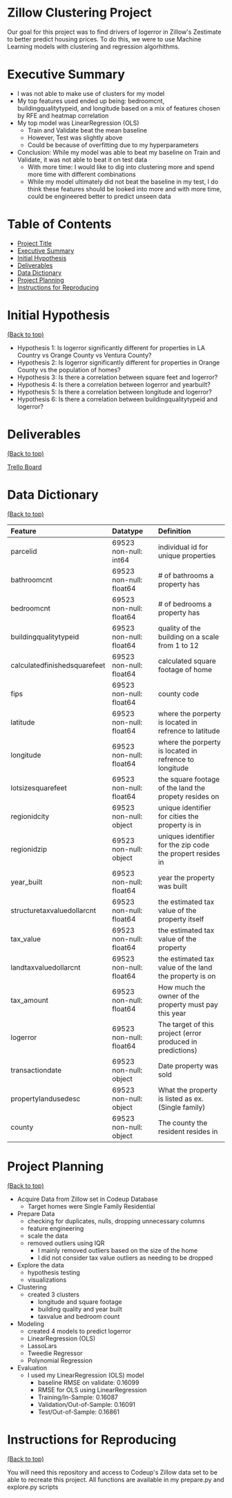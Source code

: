 # Zillow Clustering Project

Our goal for this project was to find drivers of logerror in Zillow's Zestimate to better predict housing prices. To do this, we were to use Machine Learning models with clustering and regression algorhithms. 

# Executive Summary


- I was not able to make use of clusters for my model
- My top features used ended up being: bedroomcnt, buildingqualitytypeid, and longitude based on a mix of features chosen by RFE and heatmap correlation
- My top model was LinearRegression (OLS)
    - Train and Validate beat the mean baseline
    - However, Test was slightly above
    - Could be because of overfitting due to my hyperparameters
- Conclusion: While my model was able to beat my baseline on Train and Validate, it was not able to beat it on test data
    - With more time: I would like to dig into clustering more and spend more time with different combinations
    - While my model ultimately did not beat the baseline in my test, I do think these features should be looked into more and with more time, could be engineered better to predict unseen data


# Table of Contents


- [Project Title](#Zillow-Clustering-Project)
- [Executive Summary](#Executive-Summary)
- [Initial Hypothesis](#Initial-Hypothesis)
- [Deliverables](#Deliverables)
- [Data Dictionary](#Data-Dictionary)
- [Project Planning](#Project-Planning)
- [Instructions for Reproducing](#Instructions-for-Reproducing)

# Initial Hypothesis
[(Back to top)](#table-of-contents)
- Hypothesis 1: Is logerror significantly different for properties in LA Country vs Orange County vs Ventura County?
- Hypothesis 2: Is logerror significantly different for properties in Orange County vs the population of homes?
- Hypothesis 3: Is there a correlation between square feet and logerror?
- Hypothesis 4: Is there a correlation between logerror and yearbuilt?
- Hypothesis 5: Is there a correlation between longitude and logerror?
- Hypothesis 6: Is there a correlation between buildingqualitytypeid and logerror?


<!-- This is where you can let people know how they can **contribute** to your project. Some of the ways are given below.

Also this shows how you can add subsections within a section. -->

# Deliverables
[(Back to top)](#table-of-contents)

[Trello Board](https://trello.com/b/4KbEEgOS)


# Data Dictionary
[(Back to top)](#table-of-contents)

| Feature                    | Datatype                | Definition   |
|:---------------------------|:------------------------|:-------------|
| parcelid                   | 69523 non-null: int64   |individual id for unique properties|
| bathroomcnt                | 69523 non-null: float64 |# of bathrooms a property has|
| bedroomcnt                 | 69523 non-null: float64 |# of bedrooms a property has|
| buildingqualitytypeid      | 69523 non-null: float64 |quality of the building on a scale from 1 to 12|
| calculatedfinishedsquarefeet|69523 non-null: float64 |calculated square footage of home|
| fips                       | 69523 non-null: float64 |county code|
| latitude                   | 69523 non-null: float64 |where the porperty is located in refrence to latitude|
| longitude                  | 69523 non-null: float64 |where the porperty is located in refrence to  longitude|
| lotsizesquarefeet          | 69523 non-null: float64 |the square footage of the land the propety resides on|
| regionidcity               | 69523 non-null: object  |unique identifier for cities the property is in|
| regionidzip                | 69523 non-null: object  |uniques identifier for the zip code the propert resides in|
| year_built                 | 69523 non-null: float64 |year the property was built|
| structuretaxvaluedollarcnt | 69523 non-null: float64 |the estimated tax value of the property itself|
| tax_value                  | 69523 non-null: float64 |the estimated tax value of the property|
| landtaxvaluedollarcnt      | 69523 non-null: float64 |the estimated tax value of the land the property is on|
| tax_amount                 | 69523 non-null: float64 |How much the owner of the property must pay this year|
| logerror                   | 69523 non-null: float64 |The target of this project (error produced in predictions)|
| transactiondate            | 69523 non-null: object  |Date property was sold|
| propertylandusedesc        | 69523 non-null: object  |What the property is listed as ex.(Single family)|
| county                     | 69523 non-null: object  |The county the resident resides in|


# Project Planning
[(Back to top)](#table-of-contents)

- Acquire Data from Zillow set in Codeup Database
    - Target homes were Single Family Residential
- Prepare Data
    - checking for duplicates, nulls, dropping unnecessary columns
    - feature engineering
    - scale the data
    - removed outliers using IQR
        - I mainly removed outliers based on the size of the home
        - I did not consider tax value outliers as needing to be dropped
- Explore the data
    - hypothesis testing
    - visualizations
- Clustering
    - created 3 clusters
        - longitude and square footage
        - building quality and year built
        - taxvalue and bedroom count
- Modeling
    - created 4 models to predict logerror
    - LinearRegression (OLS)
    - LassoLars
    - Tweedie Regressor
    - Polynomial Regression
- Evaluation
    - I used my LinearRegression (OLS) model
        - baseline RMSE on validate: 0.16099	
        - RMSE for OLS using LinearRegression
        - Training/In-Sample:  0.16087 
        - Validation/Out-of-Sample:  0.16091 
        - Test/Out-of-Sample:  0.16861



# Instructions for Reproducing
[(Back to top)](#table-of-contents)

You will need this repository and access to Codeup's Zillow data set to be able to recreate this project.
All functions are available in my prepare.py and explore.py scripts

